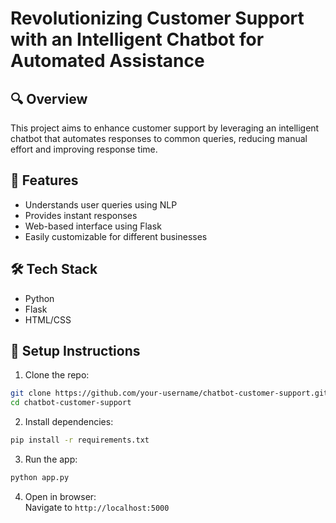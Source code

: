 
# Revolutionizing Customer Support with an Intelligent Chatbot for Automated Assistance

## 🔍 Overview
This project aims to enhance customer support by leveraging an intelligent chatbot that automates responses to common queries, reducing manual effort and improving response time.

## 🚀 Features
- Understands user queries using NLP
- Provides instant responses
- Web-based interface using Flask
- Easily customizable for different businesses

## 🛠️ Tech Stack
- Python
- Flask
- HTML/CSS

## 🔧 Setup Instructions

1. Clone the repo:
```bash
git clone https://github.com/your-username/chatbot-customer-support.git
cd chatbot-customer-support
```

2. Install dependencies:
```bash
pip install -r requirements.txt
```

3. Run the app:
```bash
python app.py
```

4. Open in browser:  
Navigate to `http://localhost:5000`


